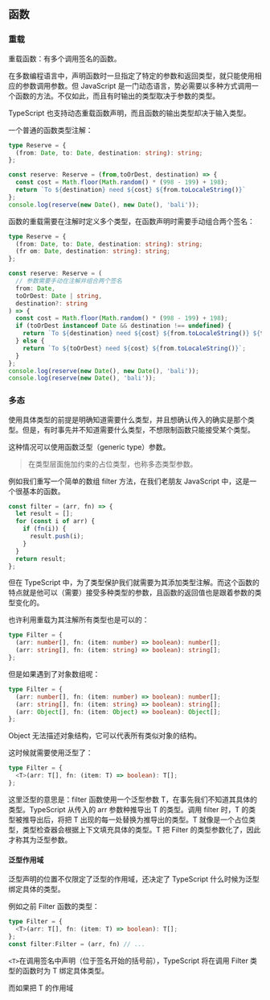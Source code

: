 ## 函数

### 重载

重载函数：有多个调用签名的函数。

在多数编程语言中，声明函数时一旦指定了特定的参数和返回类型，就只能使用相应的参数调用参数。但 JavaScript 是一门动态语言，势必需要以多种方式调用一个函数的方法。不仅如此，而且有时输出的类型取决于参数的类型。

TypeScript 也支持动态重载函数声明，而且函数的输出类型却决于输入类型。

一个普通的函数类型注解：

```ts
type Reserve = {
  (from: Date, to: Date, destination: string): string;
};

const reserve: Reserve = (from,toOrDest, destination) => {
  const cost = Math.floor(Math.random() * (998 - 199) + 198);
  return `To ${destination} need ${cost} ${from.toLocaleString()}`
};
console.log(reserve(new Date(), new Date(), 'bali'));
```

函数的重载需要在注解时定义多个类型，在函数声明时需要手动组合两个签名：

```ts
type Reserve = {
  (from: Date, to: Date, destination: string): string;
  (fr om: Date, destination: string): string;
};

const reserve: Reserve = (
  // 参数需要手动在注解并组合两个签名
  from: Date,
  toOrDest: Date | string,
  destination?: string
) => {
  const cost = Math.floor(Math.random() * (998 - 199) + 198);
  if (toOrDest instanceof Date && destination !== undefined) {
    return `To ${destination} need ${cost} ${from.toLocaleString()} ${toOrDest.toLocaleString()}`;
  } else {
    return `To ${toOrDest} need ${cost} ${from.toLocaleString()}`;
  }
};
console.log(reserve(new Date(), new Date(), 'bali'));
console.log(reserve(new Date(), 'bali'));
```

### 多态

使用具体类型的前提是明确知道需要什么类型，并且想确认传入的确实是那个类型。但是，有时事先并不知道需要什么类型，不想限制函数只能接受某个类型。

这种情况可以使用函数泛型（generic type）参数。

> 在类型层面施加约束的占位类型，也称多态类型参数。

例如我们重写一个简单的数组 filter 方法，在我们老朋友 JavaScript 中，这是一个很基本的函数。

```js
const filter = (arr, fn) => {
  let result = [];
  for (const i of arr) {
    if (fn(i)) {
      result.push(i);
    }
  }
  return result;
};
```

但在 TypeScript 中，为了类型保护我们就需要为其添加类型注解。而这个函数的特点就是他可以（需要）接受多种类型的参数，且函数的返回值也是跟着参数的类型变化的。

也许利用重载为其注解所有类型也是可以的：

```ts
type Filter = {
  (arr: number[], fn: (item: number) => boolean): number[];
  (arr: string[], fn: (item: string) => boolean): string[];
};
```

但是如果遇到了对象数组呢：

```ts
type Filter = {
  (arr: number[], fn: (item: number) => boolean): number[];
  (arr: string[], fn: (item: string) => boolean): string[];
  (arr: Object[], fn: (item: Object) => boolean): Object[];
};
```

Object 无法描述对象结构，它可以代表所有类似对象的结构。

这时候就需要使用泛型了：

```ts
type Filter = {
  <T>(arr: T[], fn: (item: T) => boolean): T[];
};
```

这里泛型的意思是：filter 函数使用一个泛型参数 T，在事先我们不知道其具体的类型。TypeScript 从传入的 arr 参数种推导出 T 的类型。调用 filter 时，T 的类型被推导出后，将把 T 出现的每一处替换为推导出的类型。T 就像是一个占位类型，类型检查器会根据上下文填充具体的类型。T 把 Filter 的类型参数化了，因此才称其为泛型参数。

#### 泛型作用域

泛型声明的位置不仅限定了泛型的作用域，还决定了 TypeScript 什么时候为泛型绑定具体的类型。

例如之前 Filter 函数的类型：

```ts
type Filter = {
  <T>(arr: T[], fn: (item: T) => boolean): T[];
};
const filter:Filter = (arr, fn) // ...
```

`<T>`在调用签名中声明（位于签名开始的括号前），TypeScript 将在调用 Filter 类型的函数时为 T 绑定具体类型。

而如果把 T 的作用域